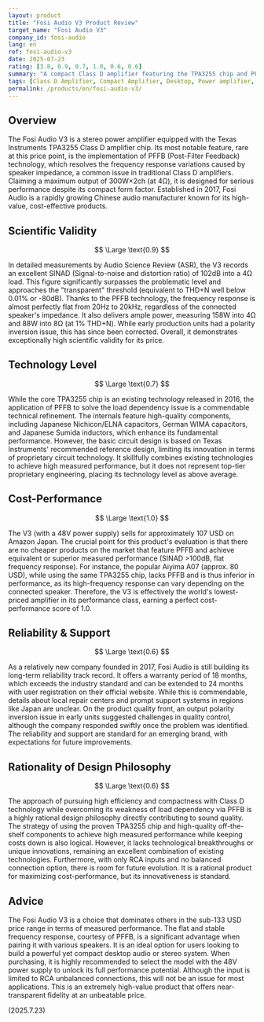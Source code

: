 ```yaml
---
layout: product
title: "Fosi Audio V3 Product Review"
target_name: "Fosi Audio V3"
company_id: fosi-audio
lang: en
ref: fosi-audio-v3
date: 2025-07-23
rating: [3.8, 0.9, 0.7, 1.0, 0.6, 0.6]
summary: "A compact Class D amplifier featuring the TPA3255 chip and PFFB technology, combining excellent measured performance with best-in-class cost-performance."
tags: [Class D Amplifier, Compact Amplifier, Desktop, Power amplifier, TPA3255]
permalink: /products/en/fosi-audio-v3/
---
```

## Overview

The Fosi Audio V3 is a stereo power amplifier equipped with the Texas Instruments TPA3255 Class D amplifier chip. Its most notable feature, rare at this price point, is the implementation of PFFB (Post-Filter Feedback) technology, which resolves the frequency response variations caused by speaker impedance, a common issue in traditional Class D amplifiers. Claiming a maximum output of 300W×2ch (at 4Ω), it is designed for serious performance despite its compact form factor. Established in 2017, Fosi Audio is a rapidly growing Chinese audio manufacturer known for its high-value, cost-effective products.

## Scientific Validity

$$ \Large \text{0.9} $$

In detailed measurements by Audio Science Review (ASR), the V3 records an excellent SINAD (Signal-to-noise and distortion ratio) of 102dB into a 4Ω load. This figure significantly surpasses the problematic level and approaches the "transparent" threshold (equivalent to THD+N well below 0.01% or -80dB). Thanks to the PFFB technology, the frequency response is almost perfectly flat from 20Hz to 20kHz, regardless of the connected speaker's impedance. It also delivers ample power, measuring 158W into 4Ω and 88W into 8Ω (at 1% THD+N). While early production units had a polarity inversion issue, this has since been corrected. Overall, it demonstrates exceptionally high scientific validity for its price.

## Technology Level

$$ \Large \text{0.7} $$

While the core TPA3255 chip is an existing technology released in 2016, the application of PFFB to solve the load dependency issue is a commendable technical refinement. The internals feature high-quality components, including Japanese Nichicon/ELNA capacitors, German WIMA capacitors, and Japanese Sumida inductors, which enhance its fundamental performance. However, the basic circuit design is based on Texas Instruments' recommended reference design, limiting its innovation in terms of proprietary circuit technology. It skillfully combines existing technologies to achieve high measured performance, but it does not represent top-tier proprietary engineering, placing its technology level as above average.

## Cost-Performance

$$ \Large \text{1.0} $$

The V3 (with a 48V power supply) sells for approximately 107 USD on Amazon Japan. The crucial point for this product's evaluation is that there are no cheaper products on the market that feature PFFB and achieve equivalent or superior measured performance (SINAD >100dB, flat frequency response). For instance, the popular Aiyima A07 (approx. 80 USD), while using the same TPA3255 chip, lacks PFFB and is thus inferior in performance, as its high-frequency response can vary depending on the connected speaker. Therefore, the V3 is effectively the world's lowest-priced amplifier in its performance class, earning a perfect cost-performance score of 1.0.

## Reliability & Support

$$ \Large \text{0.6} $$

As a relatively new company founded in 2017, Fosi Audio is still building its long-term reliability track record. It offers a warranty period of 18 months, which exceeds the industry standard and can be extended to 24 months with user registration on their official website. While this is commendable, details about local repair centers and prompt support systems in regions like Japan are unclear. On the product quality front, an output polarity inversion issue in early units suggested challenges in quality control, although the company responded swiftly once the problem was identified. The reliability and support are standard for an emerging brand, with expectations for future improvements.

## Rationality of Design Philosophy

$$ \Large \text{0.6} $$

The approach of pursuing high efficiency and compactness with Class D technology while overcoming its weakness of load dependency via PFFB is a highly rational design philosophy directly contributing to sound quality. The strategy of using the proven TPA3255 chip and high-quality off-the-shelf components to achieve high measured performance while keeping costs down is also logical. However, it lacks technological breakthroughs or unique innovations, remaining an excellent combination of existing technologies. Furthermore, with only RCA inputs and no balanced connection option, there is room for future evolution. It is a rational product for maximizing cost-performance, but its innovativeness is standard.

## Advice

The Fosi Audio V3 is a choice that dominates others in the sub-133 USD price range in terms of measured performance. The flat and stable frequency response, courtesy of PFFB, is a significant advantage when pairing it with various speakers. It is an ideal option for users looking to build a powerful yet compact desktop audio or stereo system. When purchasing, it is highly recommended to select the model with the 48V power supply to unlock its full performance potential. Although the input is limited to RCA unbalanced connections, this will not be an issue for most applications. This is an extremely high-value product that offers near-transparent fidelity at an unbeatable price.

(2025.7.23)
